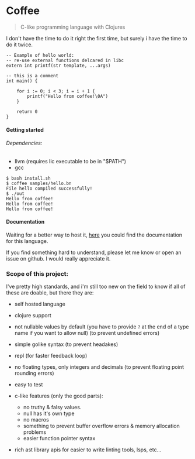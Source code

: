 # Coffee
> C-like programming language with Clojures

I don't have the time to do it right the first time, but surely i have the
time to do it twice.


```
-- Example of hello world:
-- re-use external functions delcared in libc
extern int printf(str template, ...args)

-- this is a comment
int main() {

    for i := 0; i < 3; i = i + 1 {
        printf("Hello from coffee!\0A")
    }

    return 0
}
```

#### Getting started
###### Dependencies:
 - llvm (requires llc executable to be in "$PATH")
 - gcc

```shell
$ bash install.sh
$ coffee samples/hello.bn
File hello compiled successfully!
$ ./out
Hello from coffee!
Hello from coffee!
Hello from coffee!
```


#### Documentation
Waiting for a better way to host it, [here](./docs) you could find the documentation
for this language.

If you find something hard to understand, please let me know or open an issue on github.
I would really appreciate it.


### Scope of this project:
I've pretty high standards, and i'm still too new on the field to know if all
of these are doable, but there they are:

- self hosted language

- clojure support

- not nullable values by default (you have to provide `?` at the end of a type name if you want to allow null) (to prevent undefined errors)

- simple golike syntax (to prevent headakes)

- repl (for faster feedback loop)

- no floating types, only integers and decimals (to prevent floating point rounding errors)

- easy to test

- c-like features (only the good parts):
    * no truthy & falsy values.
    * null has it's own type
    * no macros
    * something to prevent buffer overflow errors & memory allocation problems
    * easier function pointer syntax

- rich ast library apis for easier to write linting tools, lsps, etc...
